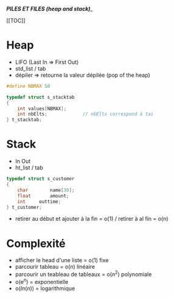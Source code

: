 __***PILES ET FILES (heap and stack)***___

[[TOC]]

# Heap
- LIFO (Last In => First Out)
- std_list / tab
- dépiler => retourne la valeur dépilée (pop of the heap)


```c
#define NBMAX 50

typedef struct s_stacktab
{
	int values[NBMAX];
	int nbElts;             // nbElts correspond à tai
} t_stacktab;

```

# Stack

- In Out
- ht_list / tab

```c
typedef struct s_customer
{
	char		name[30];
	float		amount;
	int		outtime;
} t_customer;
```

- retirer au début et ajouter à la fin = o(1) / retirer à al fin = o(n)

# Complexité

- afficher le head d'une liste = o(1) fixe
- parcourir tableau = o(n) linéaire
- parcourir un teableau de tableaux = o($n^2$) polynomiale
- o(e$^n$) = exponentielle
- o($ln(n)$) = logarithmique


